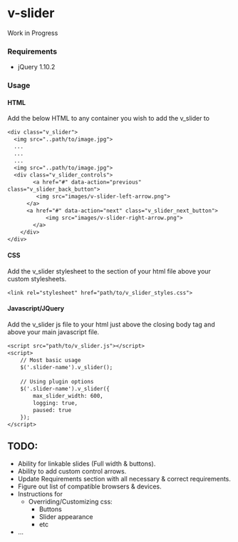 # v-slider
Work in Progress

### Requirements
* jQuery 1.10.2

### Usage

#### HTML

Add the below HTML to any container you wish to add the v_slider to

	<div class="v_slider">
	  <img src="..path/to/image.jpg">
	  ...
	  ...
	  ...
	  <img src="..path/to/image.jpg">
	  <div class="v_slider_controls">
			<a href="#" data-action="previous" class="v_slider_back_button">
			 <img src="images/v-slider-left-arrow.png">
		  </a>
		  <a href="#" data-action="next" class="v_slider_next_button">
				<img src="images/v-slider-right-arrow.png">
	 		</a>
		</div>
	</div>


#### CSS


Add the v_slider stylesheet to the <head></head> section of your html file above your custom stylesheets.

	<link rel="stylesheet" href="path/to/v_slider_styles.css">


#### Javascript/JQuery

Add the v_slider js file to your html just above the closing body tag
and above your main javascript file.

	<script src="path/to/v_slider.js"></script>
	<script>
		// Most basic usage
		$('.slider-name').v_slider();
		
		// Using plugin options
		$('.slider-name').v_slider({
			max_slider_width: 600,
			logging: true,
			paused: true
		});
	</script>


## TODO:
* Ability for linkable slides (Full width & buttons).
* Ability to add custom control arrows.
* Update Requirements section with all necessary & correct requirements.
* Figure out list of compatible browsers & devices.
* Instructions for
	* Overriding/Customizing css:
		* Buttons
		* Slider appearance
		* etc
* ...

